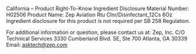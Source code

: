  
 
 
California – Product Right-To-Know Ingredient Disclosure 
Material Number: H02506 
Product Name: Zep Aviation Rtu Clnr/Disinfectant_12Cs 6Oz 
Ingredient disclosure for this product is not required per SB 258 Regulation. 
 
For additional information or question, please contact us at: 
Zep, Inc. 
C/O Technical Services 
3330 Cumberland Blvd. SE, Ste 700 
Atlanta, GA 30339 
Email: asktech@zep.com 
 
 
 
 
